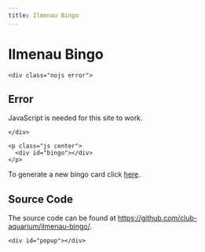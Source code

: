 ```yaml
---
title: Ilmenau Bingo
...
```


# Ilmenau Bingo

```{=html5}
<div class="nojs error">
```

## Error

JavaScript is needed for this site to work.

```{=html5}
</div>
```

```{=html5}
<p class="js center">
  <div id="bingo"></div>
</p>
```

To generate a new bingo card click [here](.).

## Source Code

The source code can be found at <https://github.com/club-aquarium/ilmenau-bingo/>.

```{=html5}
<div id="popup"></div>
```
